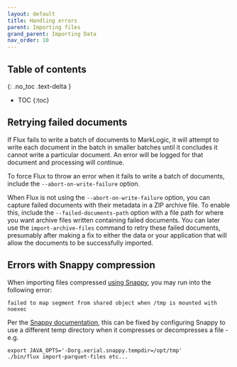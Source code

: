 ```yaml
---
layout: default
title: Handling errors
parent: Importing files
grand_parent: Importing Data
nav_order: 10
---
```


## Table of contents
{: .no_toc .text-delta }

- TOC
{:toc}

## Retrying failed documents

If Flux fails to write a batch of documents to MarkLogic, it will attempt to write each document in the batch in smaller
batches until it concludes it cannot write a particular document. An error will be logged for that document and 
processing will continue. 

To force Flux to throw an error when it fails to write a batch of documents, include the `--abort-on-write-failure` option. 

When Flux is not using the `--abort-on-write-failure` option, you can capture failed documents with their metadata in a
ZIP archive file. To enable this, include the `--failed-documents-path` option with a file path for where you want 
archive files written containing failed documents. You can later use the `import-archive-files` command to retry these 
failed documents, presumably after making a fix to either the data or your application that will allow the documents 
to be successfully imported.

## Errors with Snappy compression

When importing files compressed [using Snappy](https://google.github.io/snappy/), you may run into the following error:

    failed to map segment from shared object when /tmp is mounted with noexec

Per the [Snappy documentation](https://www.javadoc.io/doc/org.xerial.snappy/snappy-java/1.1.7.1/org/xerial/snappy/SnappyLoader.html), this
can be fixed by configuring Snappy to use a different temp directory when it compresses or decompresses a file - e.g. 

    export JAVA_OPTS='-Dorg.xerial.snappy.tempdir=/opt/tmp'
    ./bin/flux import-parquet-files etc...
